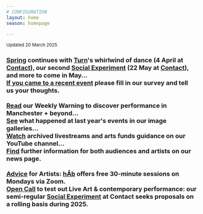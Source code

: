```yaml
---
# CONFIGURATION
layout: home
season: homepage

---
```

<small>Updated 20 March 2025</small>        
### [Spring](/current/2025) continues with [Turn](/current/2025-turn)'s whirlwind of dance (4 April at <a href="https://contactmcr.com" target="_blank">Contact</a>), our second [Social Experiment](/socialexperiment) (22 May at <a href="https://contactmcr.com" target="_blank">Contact</a>), and more to come in May…<br><a href="https://www.illuminate-data.org.uk/survey/qvprln" target="_blank">If you came to a recent event</a> please fill in our survey and tell us your thoughts.<br><br><a href="https://wordofwarning.posthaven.com" target="_blank">Read</a> our Weekly Warning to discover performance in Manchester + beyond…<br>[See](/galleries) what happened at last year's events in our image galleries…<br><a href="https://youtube.com/@warnmcr" target="_blank">Watch</a> archived livestreams and arts funds guidance on our YouTube channel…<br>[Find](/news) further information for both audiences and artists on our news page.<br><br>[Advice](/hab/advice) for Artists: [hÅb](/hab) offers free 30-minute sessions on Mondays via Zoom.<br><a href="https://socialexperiment.posthaven.com" target="_blank">Open Call</a> to test out Live Art & contemporary performance: our semi-regular [Social Experiment](/socialexperiment) at Contact seeks proposals on a rolling basis during 2025.
